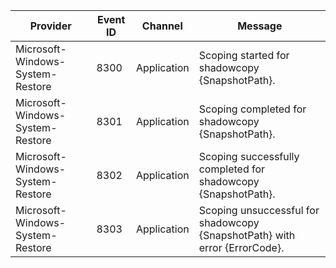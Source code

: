 Provider                          |  Event ID  |  Channel      |  Message
----------------------------------|------------|---------------|----------------------------------------------------------------------------
Microsoft-Windows-System-Restore  |  8300      |  Application  |  Scoping started for shadowcopy {SnapshotPath}.
Microsoft-Windows-System-Restore  |  8301      |  Application  |  Scoping completed for shadowcopy {SnapshotPath}.
Microsoft-Windows-System-Restore  |  8302      |  Application  |  Scoping successfully completed for shadowcopy {SnapshotPath}.
Microsoft-Windows-System-Restore  |  8303      |  Application  |  Scoping unsuccessful for shadowcopy {SnapshotPath} with error {ErrorCode}.